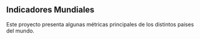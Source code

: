 ## **Indicadores Mundiales**

Este proyecto presenta algunas métricas principales de los distintos paises del mundo.


